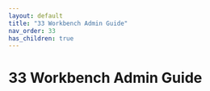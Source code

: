 ```yaml
---
layout: default
title: "33 Workbench Admin Guide"
nav_order: 33
has_children: true
---
```

# 33 Workbench Admin Guide
  
